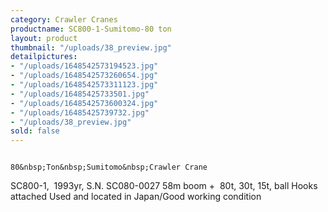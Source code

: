 ```yaml
---
category: Crawler Cranes
productname: SC800-1-Sumitomo-80 ton
layout: product
thumbnail: "/uploads/38_preview.jpg"
detailpictures:
- "/uploads/1648542573194523.jpg"
- "/uploads/1648542573260654.jpg"
- "/uploads/1648542573311123.jpg"
- "/uploads/16485425733501.jpg"
- "/uploads/1648542573600324.jpg"
- "/uploads/16485425739732.jpg"
- "/uploads/38_preview.jpg"
sold: false
---
```


                                            80&nbsp;Ton&nbsp;Sumitomo&nbsp;Crawler Crane
SC800-1,&nbsp;&nbsp;1993yr,&nbsp;S.N. SC080-0027
58m boom&nbsp;+ &nbsp;80t, 30t, 15t, ball Hooks attached
Used and located in Japan/Good working condition


